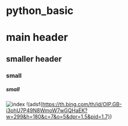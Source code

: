 # python_basic

# main header
## smaller header
### small
##### small
![index](https://user-images.githubusercontent.com/77041372/103737486-49646a00-502d-11eb-8a85-aae4be547e8a.jpg)
!(adsf{https://th.bing.com/th/id/OIP.GB-i3ohU7P49N8WmoW7wGQHaEK?w=299&h=180&c=7&o=5&dpr=1.5&pid=1.7})
